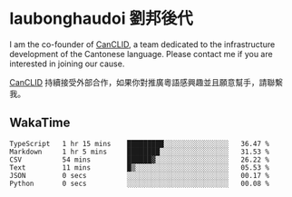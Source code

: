 # laubonghaudoi 劉邦後代

I am the co-founder of [CanCLID](https://github.com/CanCLID), a team dedicated to the infrastructure development of the Cantonese language. Please contact me if you are interested in joining our cause.

[CanCLID](https://github.com/CanCLID) 持續接受外部合作，如果你對推廣粵語感興趣並且願意幫手，請聯繫我。


## WakaTime

<!--START_SECTION:waka-->

```text
TypeScript   1 hr 15 mins    █████████░░░░░░░░░░░░░░░░   36.47 %
Markdown     1 hr 5 mins     ████████░░░░░░░░░░░░░░░░░   31.53 %
CSV          54 mins         ██████▓░░░░░░░░░░░░░░░░░░   26.22 %
Text         11 mins         █▒░░░░░░░░░░░░░░░░░░░░░░░   05.53 %
JSON         0 secs          ░░░░░░░░░░░░░░░░░░░░░░░░░   00.17 %
Python       0 secs          ░░░░░░░░░░░░░░░░░░░░░░░░░   00.08 %
```

<!--END_SECTION:waka-->
